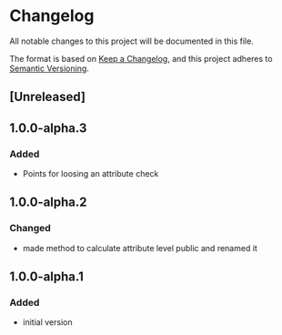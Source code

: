 ﻿# Changelog
All notable changes to this project will be documented in this file.

The format is based on [Keep a Changelog](https://keepachangelog.com/en/1.0.0/),
and this project adheres to [Semantic Versioning](https://semver.org/spec/v2.0.0.html).

## [Unreleased]


## 1.0.0-alpha.3
### Added
- Points for loosing an attribute check

## 1.0.0-alpha.2
### Changed
- made method to calculate attribute level public and renamed it

## 1.0.0-alpha.1
### Added
- initial version